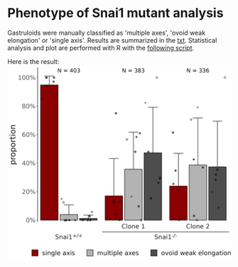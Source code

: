 # Phenotype of Snai1 mutant analysis

Gastruloids were manually classified as 'multiple axes', 'ovoid weak elongation' or 'single axis'. Results are summarized in the [txt](./input_phenotype.txt). Statistical analysis and plot are performed with R with the [following script](./stats_Snai1.qmd).

Here is the result:
![Figure phenotype](../output.files/phenotype_Snai1KO/prop.Snai1.png)
